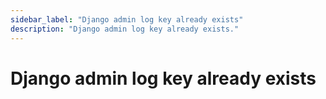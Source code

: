 ```yaml
---
sidebar_label: "Django admin log key already exists"
description: "Django admin log key already exists."
---
```


# Django admin log key already exists


```

```

